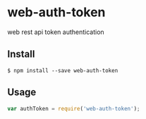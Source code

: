 # web-auth-token

web rest api token authentication


## Install

```
$ npm install --save web-auth-token
```

## Usage

```js
var authToken = require('web-auth-token');

